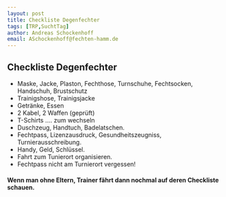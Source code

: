 ```yaml
---
layout: post
title: Checkliste Degenfechter 
tags: [TRP,SuchtTag] 
author: Andreas Schockenhoff 
email: ASchockenhoff@fechten-hamm.de
---
```


<!--- Tags Ideen Degen,Checklisten --->
## Checkliste Degenfechter 
* Maske, Jacke, Plaston, Fechthose, Turnschuhe, Fechtsocken, Handschuh, Brustschutz
* Trainigshose, Trainigsjacke
* Getränke, Essen
* 2 Kabel, 2 Waffen (geprüft)
* T-Schirts .... zum wechseln
* Duschzeug, Handtuch, Badelatschen.
* Fechtpass, Lizenzausdruck, Gesundheitszeugniss, Turnierausschreibung.
* Handy, Geld, Schlüssel.
* Fahrt zum Tunierort organisieren.
* Fechtpass nicht am Turnierort vergessen!

#### Wenn man ohne Eltern, Trainer fährt dann nochmal auf deren Checkliste schauen.
  